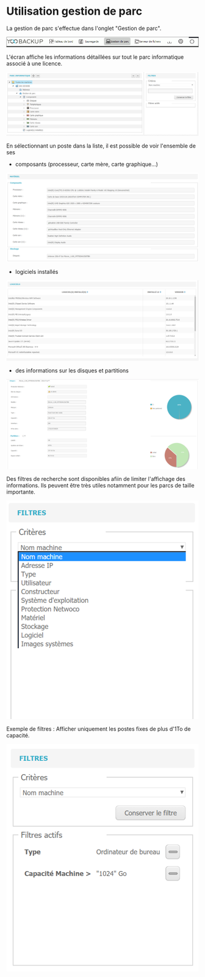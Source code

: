 # Utilisation gestion de parc

 La gestion de parc s'effectue dans l'onglet "Gestion de parc".

![](.gitbook/assets/menu-getsion_de_parc.gif)

L'écran affiche les informations détaillées sur tout le parc informatique associé à une licence.

![](.gitbook/assets/gestion-de-parc-pc.PNG)

En sélectionnant un poste dans la liste, il est possible de voir l'ensemble de ses 

* composants \(processeur, carte mère, carte graphique...\)

![](.gitbook/assets/gestion-de-parc-materiel.PNG)

* logiciels installés

![](.gitbook/assets/gestion-de-parc-logiciel.PNG)

* des informations sur les disques et partitions

![](.gitbook/assets/gestion-de-parc-disque.PNG)

Des filtres de recherche sont disponibles afiin de limiter l'affichage des informations. Ils peuvent être très utiles notamment pour les parcs de taille importante.

![](.gitbook/assets/gestion-de-parc-filtres.png)

Exemple de filtres : Afficher uniquement les postes fixes de plus d'1To de capacité.

![](.gitbook/assets/gestion-de-parc-filtres-exemple.PNG)

